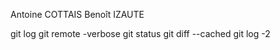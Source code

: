 
Antoine COTTAIS
Benoît IZAUTE


git log
git remote -verbose
git status
git diff --cached
git log -2
 
